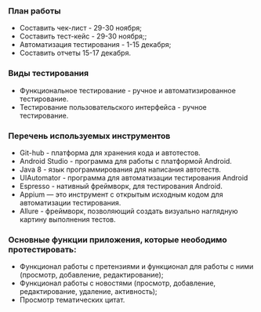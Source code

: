 ### План работы

* Составить чек-лист - 29-30 ноября;
* Составить тест-кейс - 29-30 ноября;;
* Автоматизация тестирования - 1-15 декабря;
* Составить отчеты 15-17 декабря.


### Виды тестирования

* Функциональное тестирование - ручное и автоматизированное тестирование.
* Тестирование пользовательского интерфейса - ручное тестирование.


### Перечень используемых инструментов

* Git-hub - платформа для хранения кода и автотестов.
* Android Studio - программа для работы с платформой Android. 
* Java 8 - язык программирования для написания автотеств.
* UIAutomator - программа для автоматизации тестирования Android
* Espresso - нативный фреймворк, для тестирования Android.
* Appium — это инструмент с открытым исходным кодом для автоматизации тестирования.
* Allure - фреймворк, позволяющий создать визуально наглядную картину выполнения тестов.


### Основные функции приложения, которые неободимо протестировать:

* Функционал работы с претензиями и функционал для работы с ними (просмотр, добавление, редактирование);
* Функционал работы с новостями (просмотр, добавление, редактирование, удаление, активность);
* Просмотр тематических цитат.
